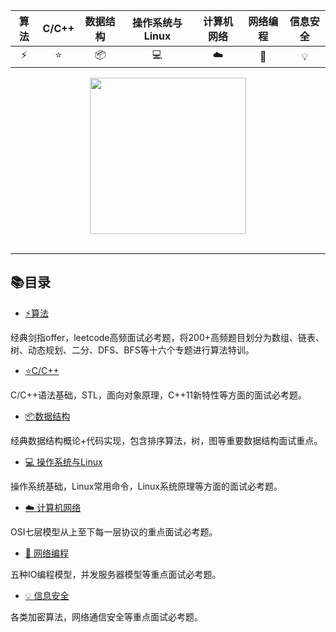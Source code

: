 <div align="center">

| 算法 | C/C++ | 数据结构 | 操作系统与Linux | 计算机网络|网络编程| 信息安全| 
| :---: | :---: |  :---: | :---: |:---: |:---: |:---: |
|⚡️|⭐️| 📦 | 💻 |☁️ | 🎨| 💡|


</div>




<div align="center">
    <img src="./images/beauty.png"  width="250px">
</div>

<br>

-------------
## 📚目录

* [ ⚡️算法](algorithm.md)

经典剑指offer，leetcode高频面试必考题，将200+高频题目划分为数组、链表、树、动态规划、二分、DFS、BFS等十六个专题进行算法特训。

* [ ⭐️C/C++](Cpp.md)

C/C++语法基础，STL，面向对象原理，C++11新特性等方面的面试必考题。

* [ 📦数据结构](DS.md)

经典数据结构概论+代码实现，包含排序算法，树，图等重要数据结构面试重点。


* [💻 操作系统与Linux](OS.md)

操作系统基础，Linux常用命令，Linux系统原理等方面的面试必考题。

* [☁️ 计算机网络](Net.md)

OSI七层模型从上至下每一层协议的重点面试必考题。

* [🎨 网络编程](NetProgramming.md)

五种IO编程模型，并发服务器模型等重点面试必考题。

* [💡 信息安全](Security.md)

各类加密算法，网络通信安全等重点面试必考题。

